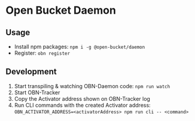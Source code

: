 # Open Bucket Daemon
## Usage
- Install npm packages: `npm i -g @open-bucket/daemon`
- Register: `obn register`

## Development
1) Start transpiling & watching OBN-Daemon code: `npm run watch`
2) Start OBN-Tracker
3) Copy the Activator address shown on OBN-Tracker log
4) Run CLI commands with the created Activator address: `OBN_ACTIVATOR_ADDRESS=<activatorAddress> npm run cli -- <command>`
